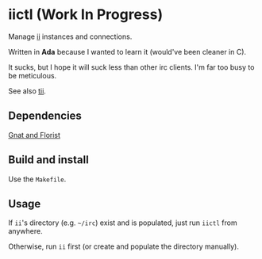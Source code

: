 # iictl (Work In Progress)
Manage [ii](https://git.suckless.org/ii/) instances and connections.

Written in **Ada** because I wanted to learn it (would've been cleaner in C).

It sucks, but I hope it will suck less than other irc clients.
I'm far too busy to be meticulous.

See also [tii](https://github.com/byllgrim/tii).

## Dependencies
[Gnat and Florist](http://libre.adacore.com/download/)

## Build and install
Use the `Makefile`.

## Usage
If `ii`'s directory (e.g. `~/irc`) exist and is populated, just run `iictl`
from anywhere.

Otherwise, run `ii` first (or create and populate the directory manually).
